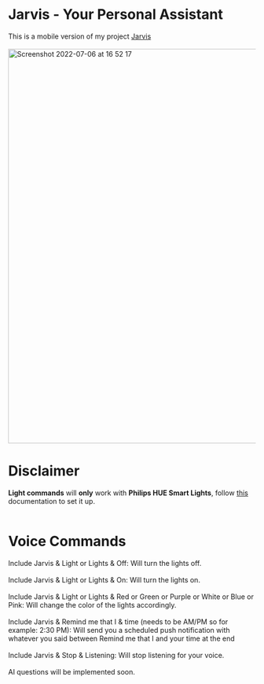 # Jarvis - Your Personal Assistant

This is a mobile version of my project [Jarvis](https://github.com/mustafakemaltoprak/Jarvis)
<br />
<br />
<img width="802" alt="Screenshot 2022-07-06 at 16 52 17" src="https://user-images.githubusercontent.com/96595583/177580665-b680b463-0ddd-4856-9bb7-4031155e0e46.png">

# Disclaimer

**Light commands** will **only** work with **Philips HUE Smart Lights**, follow [this](https://developers.meethue.com/develop/get-started-2/) documentation to set it up.
<br />
<br />

# Voice Commands

Include Jarvis & Light or Lights & Off: Will turn the lights off.
<br />
<br />
Include Jarvis & Light or Lights & On: Will turn the lights on.
<br />
<br />
Include Jarvis & Light or Lights & Red or Green or Purple or White or Blue or Pink: Will change the color of the lights accordingly.
<br />
<br />
Include Jarvis & Remind me that I & time (needs to be AM/PM so for example: 2:30 PM): Will send you a scheduled push notification with whatever you said between Remind me that I and your time at the end
<br />
<br />
Include Jarvis & Stop & Listening: Will stop listening for your voice.
<br />
<br />
AI questions will be implemented soon.
